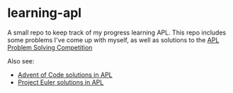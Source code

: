 # learning-apl

A small repo to keep track of my progress learning APL. This repo includes some problems I've come up with myself, as well as solutions to the [APL Problem Solving Competition](https://www.dyalog.com/student-competition.htm)

Also see:

- [Advent of Code solutions in APL](https://github.com/chenson2018/advent-of-code/search?l=apl) 
- [Project Euler solutions in APL](https://github.com/chenson2018/Project-Euler-Solutions/search?l=apl)
